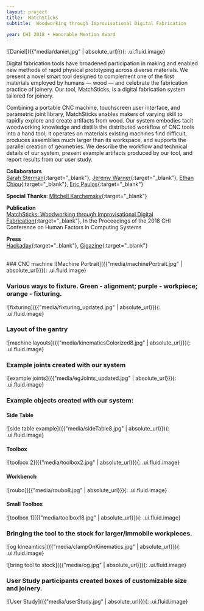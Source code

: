 ```yaml
---
layout: project
title:  MatchSticks
subtitle:  Woodworking through Improvisational Digital Fabrication

year: CHI 2018 • Honorable Mention Award
---
```


<script>
$(function() {
$('.ui.embed').embed({
  color: 444444, 
  autoplay: false,
});
});
</script>

![Daniel]({{"media/daniel.jpg" | absolute_url}}){: .ui.fluid.image}

Digital fabrication tools have broadened participation in making and enabled new methods of rapid physical prototyping across diverse materials. We present a novel smart tool designed to complement one of the first materials employed by humans — wood — and celebrate the fabrication practice of joinery. Our tool, MatchSticks, is a digital fabrication system tailored for joinery. 

Combining a portable CNC machine, touchscreen user interface, and parametric joint library, MatchSticks enables makers of varying skill to rapidly explore and create artifacts from wood. Our system embodies tacit woodworking knowledge and distills the distributed workflow of CNC tools into a hand tool; it operates on materials existing machines find difficult, produces assemblies much larger than its workspace, and supports the parallel creation of geometries. We describe the workflow and technical details of our system, present example artifacts produced by our tool, and report results from our user study.

**Collaborators**<br>
[Sarah Sterman](https://people.eecs.berkeley.edu/~ssterman/){:target="_blank"}, [Jeremy Warner](https://jeremywrnr.com/){:target="_blank"}, [Ethan Chiou](http://echiou.com/){:target="_blank"}, [Eric Paulos](http://www.paulos.net/){:target="_blank"}

**Special Thanks**: [Mitchell Karchemsky](http://www.mkar.ch/){:target="_blank"}

**Publication**<br>
[MatchSticks: Woodworking through Improvisational Digital Fabrication](https://dl.acm.org/citation.cfm?doid=3173574.3173723){:target="_blank"}, In the Proceedings of the 2018 CHI Conference on Human Factors in Computing Systems

**Press** <br>
[Hackaday](https://hackaday.com/2018/08/28/a-cnc-woodworking-tool-that-does-the-hard-parts/){:target="_blank"}, [Gigazine](https://gigazine.net/gsc_news/en/20180903-matchsticks/){:target="_blank"}

<div class="ui embed" data-source="youtube" data-id="wHmrjC35Ynw"> </div>
<br>
### CNC machine
![Machine Portrait]({{"media/machinePortrait.jpg" | absolute_url}}){: .ui.fluid.image}

### Various ways to fixture. Green - alignment; purple - workpiece; orange - fixturing.
![fixturing]({{"media/fixturing_updated.jpg" | absolute_url}}){: .ui.fluid.image}

### Layout of the gantry
![machine layouts]({{"media/kinematicsColorized8.jpg" | absolute_url}}){: .ui.fluid.image}

### Example joints created with our system
![example joints]({{"media/egJoints_updated.jpg" | absolute_url}}){: .ui.fluid.image}

### Example objects created with our system:

#### Side Table
![side table example]({{"media/sideTable8.jpg" | absolute_url}}){: .ui.fluid.image}

#### Toolbox
![toolbox 2]({{"media/toolbox2.jpg" | absolute_url}}){: .ui.fluid.image}

#### Workbench
![roubo]({{"media/roubo8.jpg" | absolute_url}}){: .ui.fluid.image}
 
#### Small Toolbox
![toolbox 1]({{"media/toolbox18.jpg" | absolute_url}}){: .ui.fluid.image}

### Bringing the tool to the stock for larger/immobile workpieces.
![og kineamtics]({{"media/clampOnKinematics.jpg" | absolute_url}}){: .ui.fluid.image}

![bring tool to stock]({{"media/og.jpg" | absolute_url}}){: .ui.fluid.image}

### User Study participants created boxes of customizable size and joinery.
![User Study]({{"media/userStudy.jpg" | absolute_url}}){: .ui.fluid.image}

